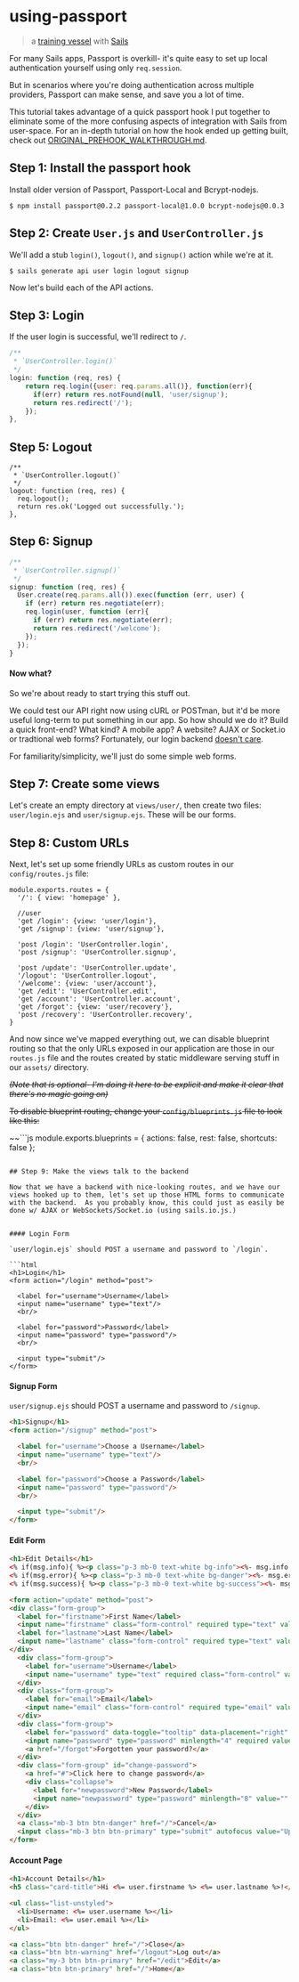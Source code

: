 # using-passport

> a [training vessel](https://github.com/sails101) with [Sails](http://sailsjs.org)


For many Sails apps, Passport is overkill- it's quite easy to set up local authentication yourself using only `req.session`.

But in scenarios where you're doing authentication across multiple providers, Passport can make sense, and save you a lot of time.

This tutorial takes advantage of a quick passport hook I put together to eliminate some of the more confusing aspects of integration with Sails from user-space.  For an in-depth tutorial on how the hook ended up getting built, check out [ORIGINAL_PREHOOK_WALKTHROUGH.md](https://github.com/sails101/using-passport/blob/master/ORIGINAL_PREHOOK_WALKTHROUGH.md).


## Step 1: Install the passport hook

Install older version of Passport, Passport-Local and Bcrypt-nodejs.
```shell
$ npm install passport@0.2.2 passport-local@1.0.0 bcrypt-nodejs@0.0.3
```
## Step 2: Create `User.js` and `UserController.js`

We'll add a stub `login()`, `logout()`, and `signup()` action while we're at it.

```shell
$ sails generate api user login logout signup
```


Now let's build each of the API actions.

## Step 3: Login

If the user login is successful, we'll redirect to `/`.

```js
/**
 * `UserController.login()`
 */
login: function (req, res) {           
    return req.login({user: req.params.all()}, function(err){
      if(err) return res.notFound(null, 'user/signup');
      return res.redirect('/');
    });   
},
```

## Step 5: Logout

```
/**
 * `UserController.logout()`
 */
logout: function (req, res) {
  req.logout();
  return res.ok('Logged out successfully.');
},
```

## Step 6: Signup

```js
/**
 * `UserController.signup()`
 */
signup: function (req, res) {
  User.create(req.params.all()).exec(function (err, user) {
    if (err) return res.negotiate(err);
    req.login(user, function (err){
      if (err) return res.negotiate(err);
      return res.redirect('/welcome');
    });
  });
}
```


#### Now what?

So we're about ready to start trying this stuff out.

We could test our API right now using cURL or POSTman, but it'd be more useful long-term to put something in our app.  So how should we do it?  Build a quick front-end?  What kind? A mobile app?  A website?  AJAX or Socket.io or tradtional web forms?  Fortunately, our login backend [doesn't care](https://www.youtube.com/watch?v=4r7wHMg5Yjg).

For familiarity/simplicity, we'll just do some simple web forms.


## Step 7: Create some views

Let's create an empty directory at `views/user/`, then create two files: `user/login.ejs` and `user/signup.ejs`. These will be our forms.

## Step 8: Custom URLs

Next, let's set up some friendly URLs as custom routes in our `config/routes.js` file:

```
module.exports.routes = {
  '/': { view: 'homepage' },
  
  //user
  'get /login': {view: 'user/login'},
  'get /signup': {view: 'user/signup'},
  
  'post /login': 'UserController.login',
  'post /signup': 'UserController.signup',
  
  'post /update': 'UserController.update',
  '/logout': 'UserController.logout',
  '/welcome': {view: 'user/account'},
  'get /edit': 'UserController.edit',
  'get /account': 'UserController.account', 
  'get /forgot': {view: 'user/recovery'},
  'post /recovery': 'UserController.recovery', 
}
```

And now since we've mapped everything out, we can disable blueprint routing so that the only URLs exposed in our application are those in our `routes.js` file and the routes created by static middleware serving stuff in our `assets/` directory.

~~_(Note that is optional- I'm doing it here to be explicit and make it clear that there's no magic going on)_~~

~~To disable blueprint routing, change your `config/blueprints.js` file to look like this:~~

~~```js
module.exports.blueprints = {
  actions: false,
  rest: false,
  shortcuts: false
};
```~~

## Step 9: Make the views talk to the backend

Now that we have a backend with nice-looking routes, and we have our views hooked up to them, let's set up those HTML forms to communicate with the backend.  As you probably know, this could just as easily be done w/ AJAX or WebSockets/Socket.io (using sails.io.js.)


#### Login Form

`user/login.ejs` should POST a username and password to `/login`.

```html
<h1>Login</h1>
<form action="/login" method="post">

  <label for="username">Username</label>
  <input name="username" type="text"/>
  <br/>

  <label for="password">Password</label>
  <input name="password" type="password"/>
  <br/>

  <input type="submit"/>
</form>

```



#### Signup Form

`user/signup.ejs` should POST a username and password to `/signup`.

```html
<h1>Signup</h1>
<form action="/signup" method="post">

  <label for="username">Choose a Username</label>
  <input name="username" type="text"/>
  <br/>

  <label for="password">Choose a Password</label>
  <input name="password" type="password"/>
  <br/>

  <input type="submit"/>
</form>
```



#### Edit Form

```html
<h1>Edit Details</h1>
<% if(msg.info){ %><p class="p-3 mb-0 text-white bg-info"><%- msg.info %></p><% } %>
<% if(msg.error){ %><p class="p-3 mb-0 text-white bg-danger"><%- msg.error %></p><% } %>
<% if(msg.success){ %><p class="p-3 mb-0 text-white bg-success"><%- msg.success %></p><% } %>

<form action="update" method="post">
<div class="form-group">
  <label for="firstname">First Name</label>
  <input name="firstname" class="form-control" required type="text" value="<%= user.firstname %>" />
  <label for="lastname">Last Name</label>
  <input name="lastname" class="form-control" required type="text" value="<%= user.lastname %>" />      
</div>        
  <div class="form-group">
    <label for="username">Username</label>
    <input name="username" type="text" required class="form-control" value="<%= user.username %>" />
  </div>
  <div class="form-group">
    <label for="email">Email</label>
    <input name="email" class="form-control" required type="email" value="<%= user.email %>" />
  </div>
  <div class="form-group">
    <label for="password" data-toggle="tooltip" data-placement="right" title="Please add your current password to make changes">Current Password</label>
    <input name="password" type="password" minlength="4" required value="12341234" class="form-control"/>
    <a href="/forgot">Forgotten your password?</a>
  </div>
  <div class="form-group" id="change-password">
    <a href="#">Click here to change password</a>
    <div class="collapse">
      <label for="newpassword">New Password</label>
      <input name="newpassword" type="password" minlength="8" value="" class="form-control"/>
    </div>
  </div>
  <a class="mb-3 btn btn-danger" href="/">Cancel</a>
  <input class="mb-3 btn btn-primary" type="submit" autofocus value="Update" />
</form> 
```


#### Account Page

```html
<h1>Account Details</h1>
<h5 class="card-title">Hi <%= user.firstname %> <%= user.lastname %>!</h5>

<ul class="list-unstyled">
  <li>Username: <%= user.username %></li>
  <li>Email: <%= user.email %></li>    
</ul>

<a class="btn btn-danger" href="/">Close</a>
<a class="btn btn-warning" href="/logout">Log out</a>
<a class="my-3 btn btn-primary" href="/edit">Edit</a>
<a class="btn btn-primary" href="/">Home</a>
```



